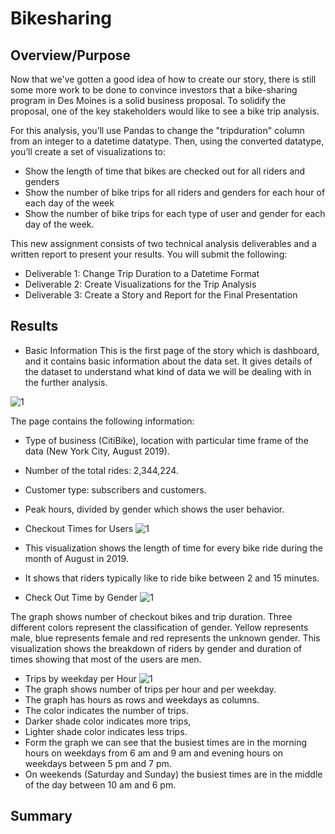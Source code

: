 # Bikesharing

## Overview/Purpose
Now that we've gotten a good idea of how to create our story, there is still some more work to be done to convince investors that a bike-sharing program in Des Moines is a solid business proposal. To solidify the proposal, one of the key stakeholders would like to see a bike trip analysis.

For this analysis, you’ll use Pandas to change the "tripduration" column from an integer to a datetime datatype. Then, using the converted datatype, you’ll create a set of visualizations to:

* Show the length of time that bikes are checked out for all riders and genders
* Show the number of bike trips for all riders and genders for each hour of each day of the week
* Show the number of bike trips for each type of user and gender for each day of the week.

This new assignment consists of two technical analysis deliverables and a written report to present your results. You will submit the following:
* Deliverable 1: Change Trip Duration to a Datetime Format
* Deliverable 2: Create Visualizations for the Trip Analysis
* Deliverable 3: Create a Story and Report for the Final Presentation

## Results

* Basic Information
This is the first page of the story which is dashboard, and it contains basic information about the data set. It gives details of the dataset to understand what kind of data we will be dealing with in the further analysis.

![1](https://user-images.githubusercontent.com/94920551/166932721-ee8a0db7-b41f-4f3a-a950-41e91880abd9.png)

The page contains the following information:

* Type of business (CitiBike), location with particular time frame of the data (New York City, August 2019).
* Number of the total rides: 2,344,224.
* Customer type: subscribers and customers.
* Peak hours, divided by gender which shows the user behavior.

* Checkout Times for Users
![1](https://user-images.githubusercontent.com/94920551/166932904-9e110604-9402-4638-8078-b3f20b07b273.png)

* This visualization shows the length of time for every bike ride during the month of August in 2019.
* It shows that riders typically like to ride bike between 2 and 15 minutes.

* Check Out Time by Gender
![1](https://user-images.githubusercontent.com/94920551/166933107-2e824ca5-c2a8-4acf-9e26-d12eb97dda86.png)

The graph shows number of checkout bikes and trip duration.
Three different colors represent the classification of gender. Yellow represents male, blue represents female and red represents the unknown gender.
This visualization shows the breakdown of riders by gender and duration of times showing that most of the users are men.

* Trips by weekday per Hour
![1](https://user-images.githubusercontent.com/94920551/166933365-6b0bd003-9b12-4757-b238-8f18be3360ad.png)
* The graph shows number of trips per hour and per weekday.
* The graph has hours as rows and weekdays as columns.
* The color indicates the number of trips.
* Darker shade color indicates more trips,
* Lighter shade color indicates less trips.
* Form the graph we can see that the busiest times are in the morning hours on weekdays from 6 am and 9 am and evening hours on weekdays between 5 pm and 7 pm.
* On weekends (Saturday and Sunday) the busiest times are in the middle of the day between 10 am and 6 pm.


## Summary
